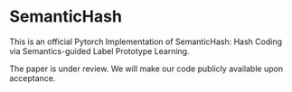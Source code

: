 # SemanticHash

This is an official Pytorch Implementation of SemanticHash: Hash Coding via Semantics-guided Label Prototype Learning. 

The paper is under review. We will make our code publicly available upon acceptance. 
